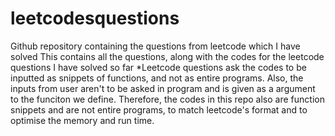 # leetcodesquestions
Github repository containing the questions from leetcode which I have solved
This contains all the questions, along with the codes for the leetcode questions I have solved so far
*Leetcode questions ask the codes to be inputted as snippets of functions, and not as entire programs. Also, the inputs from user aren't to be asked in program and is given as a argument to the funciton we define.
Therefore, the codes in this repo also are function snippets and are not entire programs, to match leetcode's format and to optimise the memory and run time.
